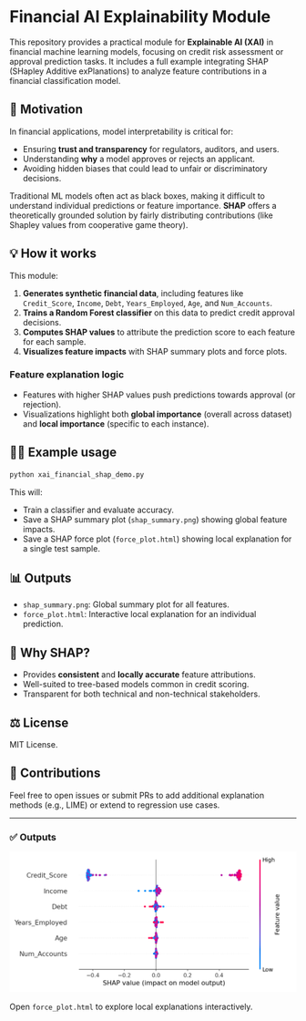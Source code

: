 # Financial AI Explainability Module

This repository provides a practical module for **Explainable AI (XAI)** in financial machine learning models, focusing on credit risk assessment or approval prediction tasks. It includes a full example integrating SHAP (SHapley Additive exPlanations) to analyze feature contributions in a financial classification model.

## 🚀 Motivation

In financial applications, model interpretability is critical for:

* Ensuring **trust and transparency** for regulators, auditors, and users.
* Understanding **why** a model approves or rejects an applicant.
* Avoiding hidden biases that could lead to unfair or discriminatory decisions.

Traditional ML models often act as black boxes, making it difficult to understand individual predictions or feature importance. **SHAP** offers a theoretically grounded solution by fairly distributing contributions (like Shapley values from cooperative game theory).

## 💡 How it works

This module:

1. **Generates synthetic financial data**, including features like `Credit_Score`, `Income`, `Debt`, `Years_Employed`, `Age`, and `Num_Accounts`.
2. **Trains a Random Forest classifier** on this data to predict credit approval decisions.
3. **Computes SHAP values** to attribute the prediction score to each feature for each sample.
4. **Visualizes feature impacts** with SHAP summary plots and force plots.

### Feature explanation logic

* Features with higher SHAP values push predictions towards approval (or rejection).
* Visualizations highlight both **global importance** (overall across dataset) and **local importance** (specific to each instance).

## 🧑‍💻 Example usage

```bash
python xai_financial_shap_demo.py
```

This will:

* Train a classifier and evaluate accuracy.
* Save a SHAP summary plot (`shap_summary.png`) showing global feature impacts.
* Save a SHAP force plot (`force_plot.html`) showing local explanation for a single test sample.

## 📊 Outputs

* `shap_summary.png`: Global summary plot for all features.
* `force_plot.html`: Interactive local explanation for an individual prediction.

## 💬 Why SHAP?

* Provides **consistent** and **locally accurate** feature attributions.
* Well-suited to tree-based models common in credit scoring.
* Transparent for both technical and non-technical stakeholders.

## ⚖️ License

MIT License.

## 🤝 Contributions

Feel free to open issues or submit PRs to add additional explanation methods (e.g., LIME) or extend to regression use cases.

---

### ✅ Outputs

![SHAP Summary](./shap_summary.png)

Open `force_plot.html` to explore local explanations interactively.
